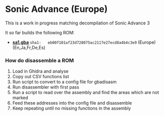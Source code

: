 # Sonic Advance (Europe)

This is a work in progress matching decompilation of Sonic Advance 3

It so far builds the following ROM:
* [**sa1.gba**](https://datomatic.no-intro.org/index.php?page=show_record&s=23&n=0330) `sha1: 	eb00f101af23d728075ac2117e27ecd8a4b4c3e9` (Europe) (En,Ja,Fr,De,Es)


### How do disassemble a ROM

1. Load in Ghidra and analyse
1. Copy out CSV functions list
1. Run script to convert to a config file for gbadisasm
1. Run disassembler with first pass
1. Run a script to read over the assembly and find the areas which are not marked
1. Feed these addresses into the config file and disassemble
1. Keep repeating until no missing functions in the assembly

